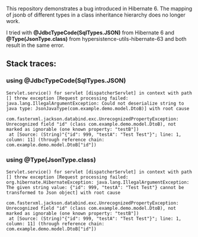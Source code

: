 This repository demonstrates a bug introduced in Hibernate 6. The mapping of jsonb of different types in a class inheritance hierarchy does no longer work.

I tried with **@JdbcTypeCode(SqlTypes.JSON)** from Hibernate 6 and **@Type(JsonType.class)** from hypersistence-utils-hibernate-63 and both result in the same error.

## Stack traces:

### using @JdbcTypeCode(SqlTypes.JSON)
```
Servlet.service() for servlet [dispatcherServlet] in context with path [] threw exception [Request processing failed: java.lang.IllegalArgumentException: Could not deserialize string to java type: JsonJavaType(com.example.demo.model.DtoB)] with root cause

com.fasterxml.jackson.databind.exc.UnrecognizedPropertyException: Unrecognized field "id" (class com.example.demo.model.DtoB), not marked as ignorable (one known property: "testB"])
 at [Source: (String)"{"id": 999, "testA": "Test Test"}"; line: 1, column: 11] (through reference chain: com.example.demo.model.DtoB["id"])
```

### using @Type(JsonType.class)
```
Servlet.service() for servlet [dispatcherServlet] in context with path [] threw exception [Request processing failed: org.hibernate.HibernateException: java.lang.IllegalArgumentException: The given string value: {"id": 999, "testA": "Test Test"} cannot be transformed to Json object] with root cause

com.fasterxml.jackson.databind.exc.UnrecognizedPropertyException: Unrecognized field "id" (class com.example.demo.model.DtoB), not marked as ignorable (one known property: "testB"])
 at [Source: (String)"{"id": 999, "testA": "Test Test"}"; line: 1, column: 11] (through reference chain: com.example.demo.model.DtoB["id"])
```
